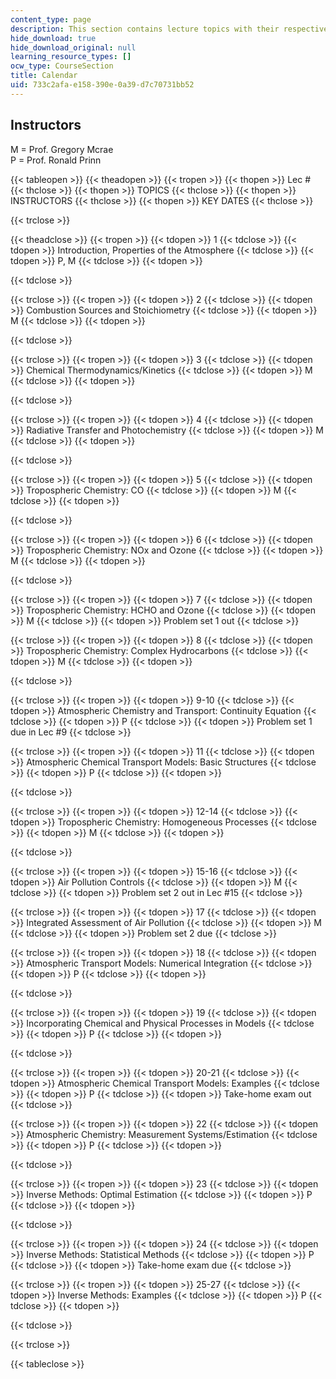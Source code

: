 ```yaml
---
content_type: page
description: This section contains lecture topics with their respective instructor.
hide_download: true
hide_download_original: null
learning_resource_types: []
ocw_type: CourseSection
title: Calendar
uid: 733c2afa-e158-390e-0a39-d7c70731bb52
---
```


Instructors
-----------

M = Prof. Gregory Mcrae  
P = Prof. Ronald Prinn

{{< tableopen >}}
{{< theadopen >}}
{{< tropen >}}
{{< thopen >}}
Lec #
{{< thclose >}}
{{< thopen >}}
TOPICS
{{< thclose >}}
{{< thopen >}}
INSTRUCTORS
{{< thclose >}}
{{< thopen >}}
KEY DATES
{{< thclose >}}

{{< trclose >}}

{{< theadclose >}}
{{< tropen >}}
{{< tdopen >}}
1
{{< tdclose >}}
{{< tdopen >}}
Introduction, Properties of the Atmosphere
{{< tdclose >}}
{{< tdopen >}}
P, M
{{< tdclose >}}
{{< tdopen >}}

{{< tdclose >}}

{{< trclose >}}
{{< tropen >}}
{{< tdopen >}}
2
{{< tdclose >}}
{{< tdopen >}}
Combustion Sources and Stoichiometry
{{< tdclose >}}
{{< tdopen >}}
M
{{< tdclose >}}
{{< tdopen >}}

{{< tdclose >}}

{{< trclose >}}
{{< tropen >}}
{{< tdopen >}}
3
{{< tdclose >}}
{{< tdopen >}}
Chemical Thermodynamics/Kinetics
{{< tdclose >}}
{{< tdopen >}}
M
{{< tdclose >}}
{{< tdopen >}}

{{< tdclose >}}

{{< trclose >}}
{{< tropen >}}
{{< tdopen >}}
4
{{< tdclose >}}
{{< tdopen >}}
Radiative Transfer and Photochemistry
{{< tdclose >}}
{{< tdopen >}}
M
{{< tdclose >}}
{{< tdopen >}}

{{< tdclose >}}

{{< trclose >}}
{{< tropen >}}
{{< tdopen >}}
5
{{< tdclose >}}
{{< tdopen >}}
Tropospheric Chemistry: CO
{{< tdclose >}}
{{< tdopen >}}
M
{{< tdclose >}}
{{< tdopen >}}

{{< tdclose >}}

{{< trclose >}}
{{< tropen >}}
{{< tdopen >}}
6
{{< tdclose >}}
{{< tdopen >}}
Tropospheric Chemistry: NOx and Ozone
{{< tdclose >}}
{{< tdopen >}}
M
{{< tdclose >}}
{{< tdopen >}}

{{< tdclose >}}

{{< trclose >}}
{{< tropen >}}
{{< tdopen >}}
7
{{< tdclose >}}
{{< tdopen >}}
Tropospheric Chemistry: HCHO and Ozone
{{< tdclose >}}
{{< tdopen >}}
M
{{< tdclose >}}
{{< tdopen >}}
Problem set 1 out
{{< tdclose >}}

{{< trclose >}}
{{< tropen >}}
{{< tdopen >}}
8
{{< tdclose >}}
{{< tdopen >}}
Tropospheric Chemistry: Complex Hydrocarbons
{{< tdclose >}}
{{< tdopen >}}
M
{{< tdclose >}}
{{< tdopen >}}

{{< tdclose >}}

{{< trclose >}}
{{< tropen >}}
{{< tdopen >}}
9-10
{{< tdclose >}}
{{< tdopen >}}
Atmospheric Chemistry and Transport: Continuity Equation
{{< tdclose >}}
{{< tdopen >}}
P
{{< tdclose >}}
{{< tdopen >}}
Problem set 1 due in Lec #9
{{< tdclose >}}

{{< trclose >}}
{{< tropen >}}
{{< tdopen >}}
11
{{< tdclose >}}
{{< tdopen >}}
Atmospheric Chemical Transport Models: Basic Structures
{{< tdclose >}}
{{< tdopen >}}
P
{{< tdclose >}}
{{< tdopen >}}

{{< tdclose >}}

{{< trclose >}}
{{< tropen >}}
{{< tdopen >}}
12-14
{{< tdclose >}}
{{< tdopen >}}
Tropospheric Chemistry: Homogeneous Processes
{{< tdclose >}}
{{< tdopen >}}
M
{{< tdclose >}}
{{< tdopen >}}

{{< tdclose >}}

{{< trclose >}}
{{< tropen >}}
{{< tdopen >}}
15-16
{{< tdclose >}}
{{< tdopen >}}
Air Pollution Controls
{{< tdclose >}}
{{< tdopen >}}
M
{{< tdclose >}}
{{< tdopen >}}
Problem set 2 out in Lec #15
{{< tdclose >}}

{{< trclose >}}
{{< tropen >}}
{{< tdopen >}}
17
{{< tdclose >}}
{{< tdopen >}}
Integrated Assessment of Air Pollution
{{< tdclose >}}
{{< tdopen >}}
M
{{< tdclose >}}
{{< tdopen >}}
Problem set 2 due
{{< tdclose >}}

{{< trclose >}}
{{< tropen >}}
{{< tdopen >}}
18
{{< tdclose >}}
{{< tdopen >}}
Atmospheric Transport Models: Numerical Integration
{{< tdclose >}}
{{< tdopen >}}
P
{{< tdclose >}}
{{< tdopen >}}

{{< tdclose >}}

{{< trclose >}}
{{< tropen >}}
{{< tdopen >}}
19
{{< tdclose >}}
{{< tdopen >}}
Incorporating Chemical and Physical Processes in Models
{{< tdclose >}}
{{< tdopen >}}
P
{{< tdclose >}}
{{< tdopen >}}

{{< tdclose >}}

{{< trclose >}}
{{< tropen >}}
{{< tdopen >}}
20-21
{{< tdclose >}}
{{< tdopen >}}
Atmospheric Chemical Transport Models: Examples
{{< tdclose >}}
{{< tdopen >}}
P
{{< tdclose >}}
{{< tdopen >}}
Take-home exam out
{{< tdclose >}}

{{< trclose >}}
{{< tropen >}}
{{< tdopen >}}
22
{{< tdclose >}}
{{< tdopen >}}
Atmospheric Chemistry: Measurement Systems/Estimation
{{< tdclose >}}
{{< tdopen >}}
P
{{< tdclose >}}
{{< tdopen >}}

{{< tdclose >}}

{{< trclose >}}
{{< tropen >}}
{{< tdopen >}}
23
{{< tdclose >}}
{{< tdopen >}}
Inverse Methods: Optimal Estimation
{{< tdclose >}}
{{< tdopen >}}
P
{{< tdclose >}}
{{< tdopen >}}

{{< tdclose >}}

{{< trclose >}}
{{< tropen >}}
{{< tdopen >}}
24
{{< tdclose >}}
{{< tdopen >}}
Inverse Methods: Statistical Methods
{{< tdclose >}}
{{< tdopen >}}
P
{{< tdclose >}}
{{< tdopen >}}
Take-home exam due
{{< tdclose >}}

{{< trclose >}}
{{< tropen >}}
{{< tdopen >}}
25-27
{{< tdclose >}}
{{< tdopen >}}
Inverse Methods: Examples
{{< tdclose >}}
{{< tdopen >}}
P
{{< tdclose >}}
{{< tdopen >}}

{{< tdclose >}}

{{< trclose >}}

{{< tableclose >}}